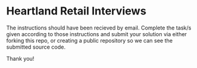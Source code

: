 # Heartland Retail Interviews
The instructions should have been recieved by email. Complete the task/s given according to those instructions and submit your solution via either forking this repo, or creating a public repository so we can see the submitted source code.

Thank you!

